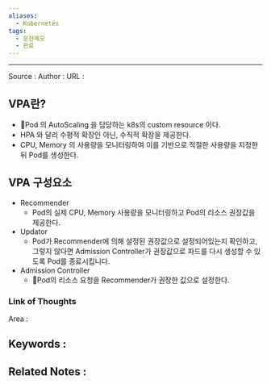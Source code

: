 ```yaml
---
aliases:
  - Kubernetes
tags:
  - 문헌메모
  - 완료
---
```



---


Source :
Author : 
URL :

## VPA란?
- Pod 의 AutoScaling 을 담당하는 k8s의 custom resource 이다.
- HPA 와 달리 수평적 확장인 아닌, 수직적 확장을 제공한다.
- CPU, Memory 의 사용량을 모니터링하여 이를 기반으로 적절한 사용량을 지정한 뒤 Pod를 생성한다.

## VPA 구성요소
- Recommender
	- Pod의 실제 CPU, Memory 사용량을 모니터링하고 Pod의 리소스 권장값을 제공한다.
- Updator
	- Pod가 Recommender에 의해 설정된 권장값으로 설정되어있는지 확인하고, 그렇지 않다면 Admission Controller가 권장값으로 파드를 다시 생성할 수 있도록 Pod를 종료시킵니다.
- Admission Controller
	- Pod의 리소스 요청을 Recommender가 권장한 값으로 설정한다.

### Link of Thoughts
Area :

Keywords :
- 

Related Notes : 
- 